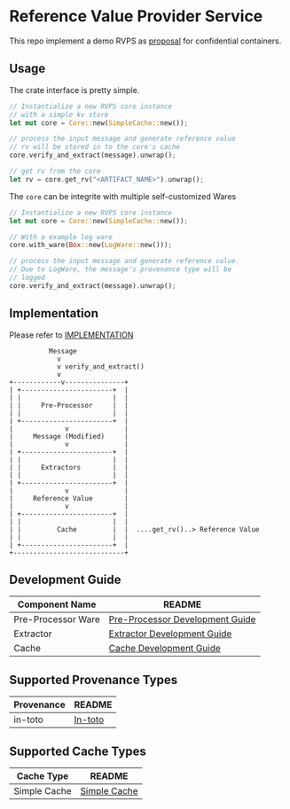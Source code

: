 # Reference Value Provider Service

This repo implement a demo RVPS as [proposal](https://github.com/confidential-containers/documentation/issues/37)
for confidential containers.

## Usage

The crate interface is pretty simple.

```rust
// Instantialize a new RVPS core instance
// with a simple kv store
let mut core = Core::new(SimpleCache::new());

// process the input message and generate reference value
// rv will be stored in to the core's cache
core.verify_and_extract(message).unwrap();

// get rv from the core
let rv = core.get_rv("<ARTIFACT_NAME>").unwrap();
```

The `core` can be integrite with multiple self-customized Wares
```rust
// Instantialize a new RVPS core instance
let mut core = Core::new(SimpleCache::new());

// With a example log ware
core.with_ware(Box::new(LogWare::new()));

// process the input message and generate reference value.
// Due to LogWare, the message's provenance type will be 
// logged
core.verify_and_extract(message).unwrap();
```

## Implementation

Please refer to [IMPLEMENTATION](docs/IMPLEMENTATION.md)

```
          Message 
            v
            v verify_and_extract()
            v
+------------v---------------+
| +-----------------------+  |
| |                       |  |
| |     Pre-Processor     |  |
| |                       |  |
| +-----------------------+  |
|             v              |
|     Message (Modified)     |
|             v              |
| +-----------------------+  |
| |                       |  |
| |     Extractors        |  |
| |                       |  |
| +-----------------------+  |         
|             v              |
|     Reference Value        |
|             v              |
| +-----------------------+  |
| |                       |  |
| |         Cache         |  |  ....get_rv()..> Reference Value
| |                       |  |
| +-----------------------+  |     
+----------------------------+
```

## Development Guide

| Component Name     | README                                                                      |
| ------------------ | --------------------------------------------------------------------------- |
| Pre-Processor Ware | [Pre-Processor Development Guide](docs/preprocessor_development_guide.md)   |
| Extractor          | [Extractor Development Guide](docs/extractor_development_guide.md)          |
| Cache              | [Cache Development Guide](docs/cache_development_guide.md)                  |

## Supported Provenance Types

| Provenance         | README                                                              |
| ------------------ | ------------------------------------------------------------------- |
| in-toto            | [In-toto](lib/src/extractors/extractor_modules/in_toto/README.md)   |

## Supported Cache Types

| Cache Type         | README                                                              |
| ------------------ | ------------------------------------------------------------------- |
| Simple Cache       | [Simple Cache](lib/src/cache/simple/README.md)                      |